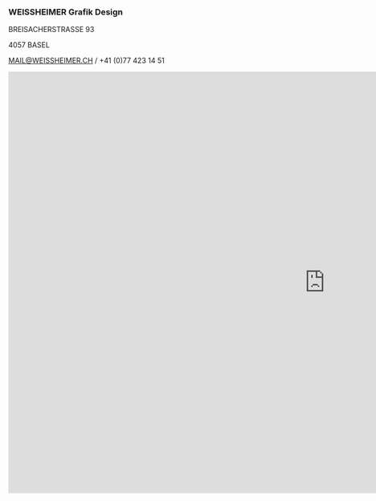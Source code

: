 ### WEISSHEIMER Grafik Design

BREISACHERSTRASSE 93

4057 BASEL

MAIL@WEISSHEIMER.CH / +41 (0)77 423 14 51

<iframe src="https://www.google.com/maps/embed?pb=!1m14!1m8!1m3!1d2691.9810126325788!2d7.58863065!3d47.568157850000006!3m2!1i1024!2i768!4f13.1!3m3!1m2!1s0x4791b9a3e1a0fee9%3A0xb2910ba7b5adad15!2sWEISSHEIMER+Grafik+Design!5e0!3m2!1sde!2s!4v1392218952277" width="1260" height="840" frameborder="0" style="border:0"></iframe>